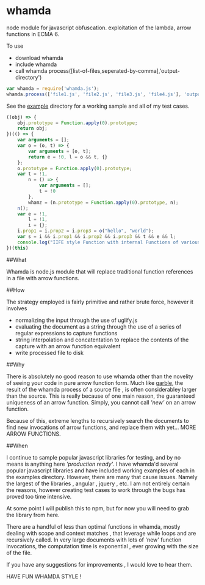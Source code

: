 # whamda
node module for javascript obfuscation. exploitation of the lambda, arrow functions in ECMA 6.

To use
- download whamda
- include whamda
- call whamda process([list-of-files,seperated-by-comma],'output-directory')

````javascript
var whamda = require('whamda.js');
whamda.process(['file1.js', 'file2.js', 'file3.js', 'file4.js'], 'output');
````

See the [example](../master/example) directory for a working sample and all of my test cases.

````javascript
((obj) => {
    obj.prototype = Function.apply(0).prototype;
    return obj;
})(() => {
    var arguments = [];
    var o = (o, t) => {
        var arguments = [o, t];
        return e = !0, l = o && t, {}
    };
    o.prototype = Function.apply(0).prototype;
    var t = !1,
        n = () => {
            var arguments = [];
            t = !0
        },
        whamz = (n.prototype = Function.apply(0).prototype, n);
    n();
    var e = !1,
        l = !1,
        i = {};
    i.prop1 = i.prop2 = i.prop3 = o("hello", "world");
    var s = i && i.prop1 && i.prop2 && i.prop3 && t && e && l;
    console.log("IIFE style Function with internal Functions of various types", s)
})(this)
````

##What

Whamda is node.js module that will replace traditional function references in a file with arrow functions.


##How

The strategy employed is fairly primitive and rather brute force, however it involves
- normalizing the input through the use of uglify.js
- evaluating the document as a string through the use of a series of regular expressions to capture functions
- string interpolation and concatentation to replace the contents of the capture with an arrow function equivalent
- write processed file to disk

##Why

There is absolutely no good reason to use whamda other than the novelity of seeing your code in pure arrow function form. Much like 
[garble](https://www.github.com/adamyork/garble "garble home"), the result of the whamda process of a source file , is often considerabley larger than the source. This is really because of one main reason, the guaranteed uniqueness of an arrow function. Simply, you cannot call *'new'* on an arrow function.

Because of this, extreme lengths to recursively search the documents to find new invocations of arrow functions, and replace them with yet... MORE ARROW FUNCTIONS. 

##When

I continue to sample popular javascript libraries for testing, and by no means is anything here *'production ready'*. I have whamda'd several popular javascript libraries and have included working examples of each in the examples directory. However, there are many that cause issues. Namely the largest of the libraries , angular , jquery , etc. I am not entirely certain the reasons, however creating test cases to work through the bugs has proved too time intensive.

At some point I will publish this to npm, but for now you will need to grab the library from here.

There are a handful of less than optimal functions in whamda, mostly dealing with scope and context matches , that leverage while loops and are recursively called. In very large documents with lots of 'new' function invocations, the computation time is exponential , ever growing with the size of the file.

If you have any suggestions for improvements , I would love to hear them.

HAVE FUN WHAMDA STYLE !